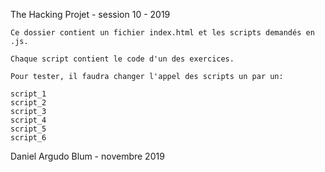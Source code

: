 The Hacking Projet - session 10 - 2019

    Ce dossier contient un fichier index.html et les scripts demandés en .js.

    Chaque script contient le code d'un des exercices. 

    Pour tester, il faudra changer l'appel des scripts un par un:

    script_1
    script_2
    script_3
    script_4
    script_5
    script_6

Daniel Argudo Blum - novembre 2019